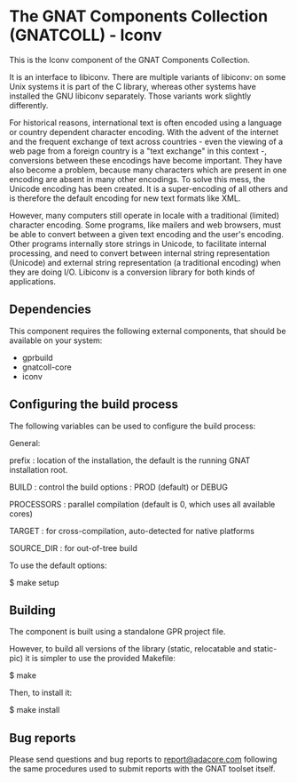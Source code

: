The GNAT Components Collection (GNATCOLL) - Iconv
=================================================

This is the Iconv component of the GNAT Components Collection.

It is an interface to libiconv.
There are multiple variants of libiconv: on some Unix systems it is part
of the C library, whereas other systems have installed the GNU libiconv
separately. Those variants work slightly differently.

For historical reasons, international text is often encoded using a
language or country dependent character encoding. With the advent of the
internet and the frequent exchange of text across countries - even the
viewing of a web page from a foreign country is a "text exchange" in this
context -, conversions between these encodings have become important. They
have also become a problem, because many characters which are present in
one encoding are absent in many other encodings. To solve this mess, the
Unicode encoding has been created. It is a super-encoding of all others and
is therefore the default encoding for new text formats like XML.

However, many computers still operate in locale with a traditional (limited)
character encoding. Some programs, like mailers and web browsers, must be
able to convert between a given text encoding and the user's encoding.
Other programs internally store strings in Unicode, to facilitate internal
processing, and need to convert between internal string representation
(Unicode) and external string representation (a traditional encoding) when
they are doing I/O. Libiconv is a conversion library for both kinds of
applications.

Dependencies
------------

This component requires the following external components, that should be
available on your system:

- gprbuild
- gnatcoll-core
- iconv

Configuring the build process
-----------------------------

The following variables can be used to configure the build process:

General:

   prefix     : location of the installation, the default is the running
                GNAT installation root.

   BUILD      : control the build options : PROD (default) or DEBUG

   PROCESSORS : parallel compilation (default is 0, which uses all available
                cores)

   TARGET     : for cross-compilation, auto-detected for native platforms

   SOURCE_DIR : for out-of-tree build

To use the default options:

   $ make setup

Building
--------

The component is built using a standalone GPR project file.

However, to build all versions of the library (static, relocatable and
static-pic) it is simpler to use the provided Makefile:

$ make

Then, to install it:

$ make install


Bug reports
-----------

Please send questions and bug reports to report@adacore.com following
the same procedures used to submit reports with the GNAT toolset itself.
